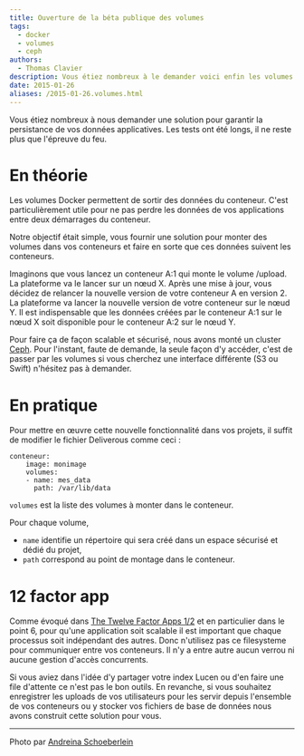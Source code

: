 ```yaml
---
title: Ouverture de la béta publique des volumes
tags:
  - docker
  - volumes
  - ceph
authors:
  - Thomas Clavier
description: Vous étiez nombreux à le demander voici enfin les volumes ouverts à tout le monde sur Deliverous.
date: 2015-01-26
aliases: /2015-01-26.volumes.html
---
```


Vous étiez nombreux à nous demander une solution pour garantir la persistance de vos données applicatives.
Les tests ont été longs, il ne reste plus que l'épreuve du feu.

# En théorie
Les volumes Docker permettent de sortir des données du conteneur. C'est particulièrement utile pour ne pas perdre les données de vos applications entre deux démarrages du conteneur.

Notre objectif était simple, vous fournir une solution pour monter des volumes dans vos conteneurs et faire en sorte que ces données suivent les conteneurs.

Imaginons que vous lancez un conteneur A:1 qui monte le volume /upload. La plateforme va le lancer sur un nœud X. Après une mise à jour, vous décidez de relancer la nouvelle version de votre conteneur A en version 2. La plateforme va lancer la nouvelle version de votre conteneur sur le nœud Y. Il est indispensable que les données créées par le conteneur A:1 sur le nœud X soit disponible pour le conteneur A:2 sur le nœud Y.

Pour faire ça de façon scalable et sécurisé, nous avons monté un cluster [Ceph](http://ceph.com/). Pour l'instant, faute de demande, la seule façon d'y accéder, c'est de passer par les volumes si vous cherchez une interface différente (S3 ou Swift) n'hésitez pas à demander.

# En pratique
Pour mettre en œuvre cette nouvelle fonctionnalité dans vos projets, il suffit de modifier le fichier Deliverous comme ceci :

    conteneur:
        image: monimage
        volumes:
        - name: mes_data
          path: /var/lib/data

`volumes` est la liste des volumes à monter dans le conteneur.

Pour chaque volume,

* `name`  identifie un répertoire qui sera créé dans un espace sécurisé et dédié du projet,
* `path`  correspond au point de montage dans le conteneur.

# 12 factor app

Comme évoqué dans [The Twelve Factor Apps 1/2](2014-05-26.twelve-factor-apps-1.html) et en particulier dans le point 6, pour qu'une application soit scalable il est important que chaque processus soit indépendant des autres. Donc n'utilisez pas ce filesysteme pour communiquer entre vos conteneurs. Il n'y a entre autre aucun verrou ni aucune gestion d'accès concurrents.

Si vous aviez dans l'idée d'y partager votre index Lucen ou d'en faire une file d'attente ce n'est pas le bon outils. En revanche, si vous souhaitez enregistrer les uploads de vos utilisateurs pour les servir depuis l'ensemble de vos conteneurs ou y stocker vos fichiers de base de données nous avons construit cette solution pour vous.

---
Photo par [Andreina Schoeberlein](https://www.flickr.com/photos/schoeband/5635366857)
